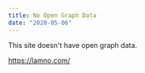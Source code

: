 ```yaml
---
title: No Open Graph Data
date: "2020-05-06"
---
```


This site doesn't have open graph data.

https://lamno.com/
